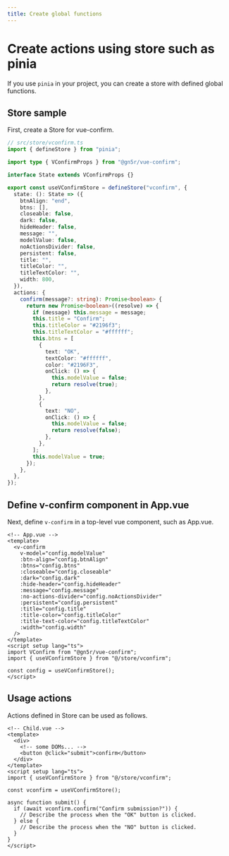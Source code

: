 ```yaml
---
title: Create global functions
---
```


# Create actions using store such as pinia

If you use `pinia` in your project, you can create a store with defined global functions.

## Store sample

First, create a Store for vue-confirm.

```ts
// src/store/vconfirm.ts
import { defineStore } from "pinia";

import type { VConfirmProps } from "@gn5r/vue-confirm";

interface State extends VConfirmProps {}

export const useVConfirmStore = defineStore("vconfirm", {
  state: (): State => ({
    btnAlign: "end",
    btns: [],
    closeable: false,
    dark: false,
    hideHeader: false,
    message: "",
    modelValue: false,
    noActionsDivider: false,
    persistent: false,
    title: "",
    titleColor: "",
    titleTextColor: "",
    width: 800,
  }),
  actions: {
    confirm(message?: string): Promise<boolean> {
      return new Promise<boolean>((resolve) => {
        if (message) this.message = message;
        this.title = "Confirm";
        this.titleColor = "#2196f3";
        this.titleTextColor = "#ffffff";
        this.btns = [
          {
            text: "OK",
            textColor: "#ffffff",
            color: "#2196F3",
            onClick: () => {
              this.modelValue = false;
              return resolve(true);
            },
          },
          {
            text: "NO",
            onClick: () => {
              this.modelValue = false;
              return resolve(false);
            },
          },
        ];
        this.modelValue = true;
      });
    },
  },
});
```

<h2 id="app-vue" tabIndex="-1">
  Define v-confirm component in App.vue
  <a class="header-anchor" href="#app-vue" aria-label="Permalink to &quot;Define v-confirm component in App.vue&quot;">&ZeroWidthSpace;</a>
</h2>

Next, define `v-confirm` in a top-level vue component, such as App.vue.

```vue
<!-- App.vue -->
<template>
  <v-confirm
    v-model="config.modelValue"
    :btn-align="config.btnAlign"
    :btns="config.btns"
    :closeable="config.closeable"
    :dark="config.dark"
    :hide-header="config.hideHeader"
    :message="config.message"
    :no-actions-divider="config.noActionsDivider"
    :persistent="config.persistent"
    :title="config.title"
    :title-color="config.titleColor"
    :title-text-color="config.titleTextColor"
    :width="config.width"
  />
</template>
<script setup lang="ts">
import VConfirm from "@gn5r/vue-confirm";
import { useVConfirmStore } from "@/store/vconfirm";

const config = useVConfirmStore();
</script>
```

## Usage actions

Actions defined in Store can be used as follows.

```vue
<!-- Child.vue -->
<template>
  <div>
    <!-- some DOMs... -->
    <button @click="submit">confirm</button>
  </div>
</template>
<script setup lang="ts">
import { useVConfirmStore } from "@/store/vconfirm";

const vconfirm = useVConfirmStore();

async function submit() {
  if (await vconfirm.confirm("Confirm submission?")) {
    // Describe the process when the "OK" button is clicked.
  } else {
    // Describe the process when the "NO" button is clicked.
  }
}
</script>
```
